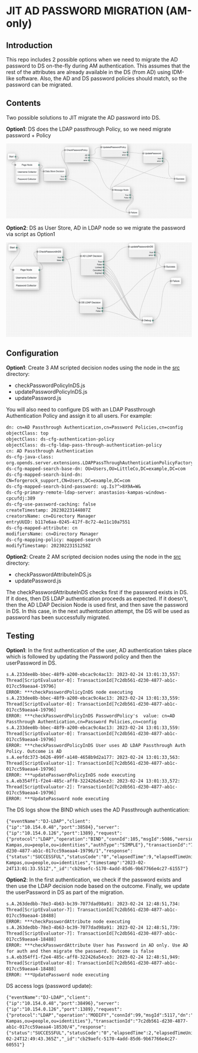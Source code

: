 # JIT AD PASSWORD MIGRATION (AM-only)

## Introduction

This repo includes 2 possible options when we need to migrate the AD password to DS on-the-fly during AM authentication.
This assumes that the rest of the attributes are already available in the DS (from AD) using IDM-like software. Also, the AD and DS password policies should match, so the password can be migrated.


## Contents

Two possible solutions to JIT migrate the AD password into DS.

**Option1**: DS does the LDAP passthrough Policy, so we need migrate password + Policy

![Journey](images/Journey1.png)

**Option2**: DS as User Store, AD in LDAP node so we migrate the password via script as Option1

![Journey](images/Journey2.png)


## Configuration

**Option1**:
Create 3 AM scripted decision nodes using the node in the [src](src/Option1) directory:

- checkPasswordPolicyInDS.js
- updatePasswordPolicyInDS.js
- updatePassword.js


You will also need to configure DS with an LDAP Passthrough Authentication Policy and assign it to all users. For example:
```
dn: cn=AD Passthrough Authentication,cn=Password Policies,cn=config
objectClass: top
objectClass: ds-cfg-authentication-policy
objectClass: ds-cfg-ldap-pass-through-authentication-policy
cn: AD Passthrough Authentication
ds-cfg-java-class: org.opends.server.extensions.LDAPPassThroughAuthenticationPolicyFactory
ds-cfg-mapped-search-base-dn: OU=Users,OU=LittleCo,DC=example,DC=com
ds-cfg-mapped-search-bind-dn: CN=forgerock_support,CN=Users,DC=example,DC=com
ds-cfg-mapped-search-bind-password: ug.Is?^>8X9A=W&
ds-cfg-primary-remote-ldap-server: anastasios-kampas-windows-cpcufdj:389
ds-cfg-use-password-caching: false
createTimestamp: 20230223144807Z
creatorsName: cn=Directory Manager
entryUUID: b117e6aa-0245-417f-8c72-4e11c10a7551
ds-cfg-mapped-attribute: cn
modifiersName: cn=Directory Manager
ds-cfg-mapping-policy: mapped-search
modifyTimestamp: 20230223151258Z
```

**Option2**:
Create 2 AM scripted decision nodes using the node in the [src](src/Option2) directory:

- checkPasswordAttributeInDS.js
- updatePassword.js

The checkPasswordAttributeInDS checks first if the password exists in DS. 
If it does, then DS LDAP authentication proceeds as expected.
If it doesn't, then the AD LDAP Decision Node is used first, and then save the password in DS. In this case, in the next authentcation attempt, the DS will be used as password has been successfully migrated.


## Testing 

**Option1**:
In the first authentication of the user, AD authentication takes place which is followed by updating the Password policy and then the userPassword in DS.

```
s.A.233dee8b-bbec-48f9-a200-ebcac9c4ac13: 2023-02-24 13:01:33,557: Thread[ScriptEvaluator-0]: TransactionId[7c2db561-d230-4877-ab1c-017cc59aeaa4-19796]
ERROR: ***checkPasswordPolicyInDS node executing
s.A.233dee8b-bbec-48f9-a200-ebcac9c4ac13: 2023-02-24 13:01:33,559: Thread[ScriptEvaluator-0]: TransactionId[7c2db561-d230-4877-ab1c-017cc59aeaa4-19796]
ERROR: ***checkPasswordPolicyInDS PasswordPolicy's  value: cn=AD Passthrough Authentication,cn=Password Policies,cn=config
s.A.233dee8b-bbec-48f9-a200-ebcac9c4ac13: 2023-02-24 13:01:33,559: Thread[ScriptEvaluator-0]: TransactionId[7c2db561-d230-4877-ab1c-017cc59aeaa4-19796]
ERROR: ***checkPasswordPolicyInDS User uses AD LDAP Passthrough Auth Policy. Outcome is AD
s.A.eefdc373-b626-499f-a140-4658b9d2a177: 2023-02-24 13:01:33,563: Thread[ScriptEvaluator-1]: TransactionId[7c2db561-d230-4877-ab1c-017cc59aeaa4-19796]
ERROR: ***updatePasswordPolicyInDS node executing
s.A.eb354ff1-f2e4-485c-aff8-322426a54ce3: 2023-02-24 13:01:33,572: Thread[ScriptEvaluator-2]: TransactionId[7c2db561-d230-4877-ab1c-017cc59aeaa4-19796]
ERROR: ***UpdatePassword node executing
```

The DS logs show the BIND which uses the AD Passthrough authentication:
```
{"eventName":"DJ-LDAP","client":{"ip":"10.154.0.48","port":38584},"server":{"ip":"10.154.0.126","port":1389},"request":{"protocol":"LDAP","operation":"BIND","connId":105,"msgId":5086,"version":"3","dn":"uid=Tasos Kampas,ou=people,ou=identities","authType":"SIMPLE"},"transactionId":"7c2db561-d230-4877-ab1c-017cc59aeaa4-19796/1","response":{"status":"SUCCESSFUL","statusCode":"0","elapsedTime":9,"elapsedTimeUnits":"MILLISECONDS"},"userId":"uid=Tasos Kampas,ou=people,ou=identities","timestamp":"2023-02-24T13:01:33.551Z","_id":"cb29aefc-5170-4add-85d6-9b67766e4c27-61557"}
```

**Option2**:
In the first authentication, we check if the password exists and then use the LDAP decision node based on the outcome. Finally, we update the userPassword in DS as part of the migration.

```
s.A.263dedbb-78e3-4b63-bc39-7077dad98a91: 2023-02-24 12:48:51,734: Thread[ScriptEvaluator-7]: TransactionId[7c2db561-d230-4877-ab1c-017cc59aeaa4-18488]
ERROR: ***checkPasswordAttribute node executing
s.A.263dedbb-78e3-4b63-bc39-7077dad98a91: 2023-02-24 12:48:51,739: Thread[ScriptEvaluator-7]: TransactionId[7c2db561-d230-4877-ab1c-017cc59aeaa4-18488]
ERROR: ***checkPasswordAttribute User has Password in AD only. Use AD for auth and then migrate the password. Outcome is false
s.A.eb354ff1-f2e4-485c-aff8-322426a54ce3: 2023-02-24 12:48:51,949: Thread[ScriptEvaluator-8]: TransactionId[7c2db561-d230-4877-ab1c-017cc59aeaa4-18488]
ERROR: ***UpdatePassword node executing
```
DS access logs (password update):
```
{"eventName":"DJ-LDAP","client":{"ip":"10.154.0.48","port":38496},"server":{"ip":"10.154.0.126","port":1389},"request":{"protocol":"LDAP","operation":"MODIFY","connId":99,"msgId":5117,"dn":"uid=Tasos Kampas,ou=people,ou=identities"},"transactionId":"7c2db561-d230-4877-ab1c-017cc59aeaa4-18530/4","response":{"status":"SUCCESSFUL","statusCode":"0","elapsedTime":2,"elapsedTimeUnits":"MILLISECONDS"},"timestamp":"2023-02-24T12:49:43.365Z","_id":"cb29aefc-5170-4add-85d6-9b67766e4c27-60551"}
```